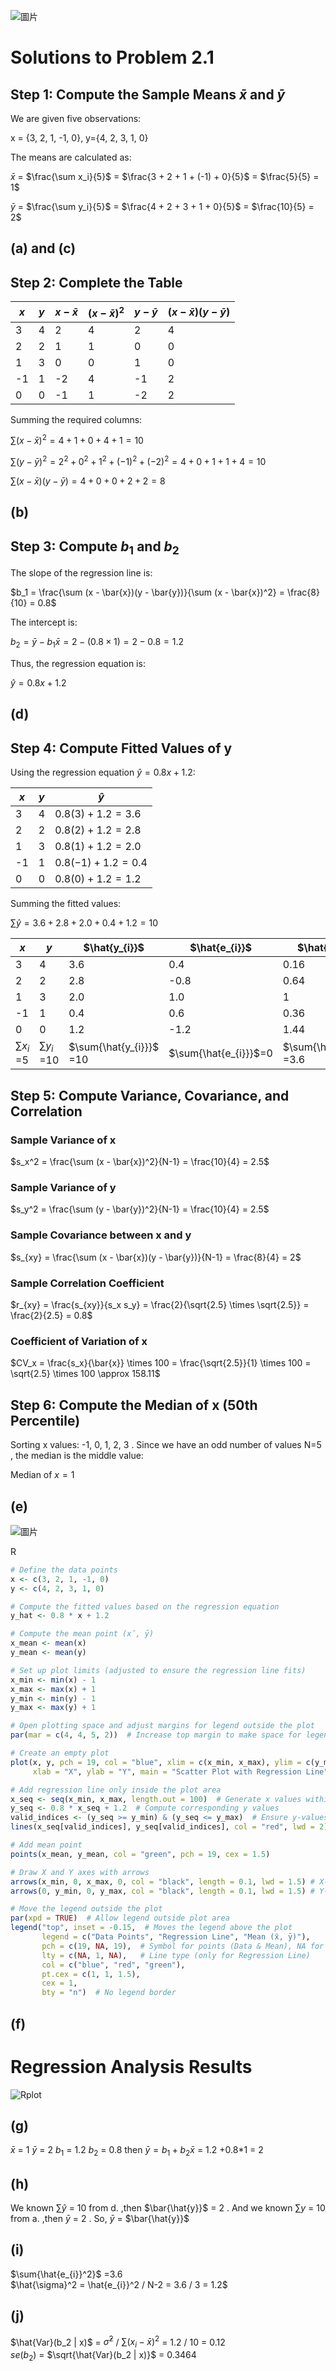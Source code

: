 ![圖片](https://github.com/user-attachments/assets/9fc18710-a938-4c37-af48-746a0eca4215)

# Solutions to Problem 2.1

## Step 1: Compute the Sample Means $\bar{x}$ and $\bar{y}$

We are given five observations:

x = {3, 2, 1, -1, 0}, y={4, 2, 3, 1, 0}

The means are calculated as:

$\bar{x}$ = $\frac{\sum x_i}{5}$ = $\frac{3 + 2 + 1 + (-1) + 0}{5}$ = $\frac{5}{5} = 1$

$\bar{y}$ = $\frac{\sum y_i}{5}$ = $\frac{4 + 2 + 3 + 1 + 0}{5}$ = $\frac{10}{5} = 2$

## (a) and (c) 
## Step 2: Complete the Table

| $x$ | $y$ | $x - \bar{x}$ | $(x - \bar{x})^2$ | $y - \bar{y}$ | $(x - \bar{x})(y - \bar{y})$ |
|--------|--------|----------------|-------------------|----------------|----------------------|
| 3      | 4      | 2              | 4                 | 2              | 4                    |
| 2      | 2      | 1              | 1                 | 0              | 0                    |
| 1      | 3      | 0              | 0                 | 1              | 0                    |
| -1     | 1      | -2             | 4                 | -1             | 2                    |
| 0      | 0      | -1             | 1                 | -2             | 2                    |

Summing the required columns:

$\sum (x - \bar{x})^2 = 4 + 1 + 0 + 4 + 1 = 10$

$\sum (y - \bar{y})^2 = 2^2 + 0^2 + 1^2 + (-1)^2 + (-2)^2 = 4 + 0 + 1 + 1 + 4 = 10$

$\sum (x - \bar{x})(y - \bar{y}) = 4 + 0 + 0 + 2 + 2 = 8$

## (b) 
## Step 3: Compute $b_1$ and $b_2$

The slope of the regression line is:

$b_1 = \frac{\sum (x - \bar{x})(y - \bar{y})}{\sum (x - \bar{x})^2} = \frac{8}{10} = 0.8$

The intercept is:

 $b_2 = \bar{y} - b_1 \bar{x} = 2 - (0.8 \times 1) = 2 - 0.8 = 1.2$

Thus, the regression equation is:

$\hat{y} = 0.8x + 1.2$

## (d)
## Step 4: Compute Fitted Values of y

Using the regression equation $\hat{y} = 0.8x + 1.2$:

| $x$ | $y$ | $\hat{y}$ |
|--------|--------|------------|
| 3      | 4      | $0.8(3) + 1.2 = 3.6$ |
| 2      | 2      | $0.8(2) + 1.2 = 2.8$ |
| 1      | 3      | $0.8(1) + 1.2 = 2.0$ |
| -1     | 1      | $0.8(-1) + 1.2 = 0.4$ |
| 0      | 0      | $0.8(0) + 1.2 = 1.2$ |

Summing the fitted values:

$\sum \hat{y} = 3.6 + 2.8 + 2.0 + 0.4 + 1.2 = 10$

|$x$             | $y$             | $\hat{y_{i}}$         |$\hat{e_{i}}$           | $\hat{e_{i}}^2$           |$x_{i}\hat{e_{i}}$               |
|----------------|-----------------|-----------------------|------------------------|---------------------------|---------------------------------|
|3               |4                | 3.6                   | 0.4                    |0.16                       |	1.2                            |
|2               |2                | 2.8                   |-0.8                    |0.64                       | -1.6                            |
|1               |3                | 2.0                   | 1.0                    |1                          |	1                              |
|-1              |1                | 0.4                   | 0.6                    |0.36                       | -0.6                            |
|0               |0                | 1.2                   |-1.2                    |1.44                       |	0                              |
|$\sum{x_{i}}$ =5|$\sum{y_{i}}$ =10|$\sum{\hat{y_{i}}}$ =10|$\sum{\hat{e_{i}}}$=0   |$\sum{\hat{e_{i}}^2}$ =3.6 |$\sum{x_{i}\hat{e_{i}}}$=0       |  

## Step 5: Compute Variance, Covariance, and Correlation

### Sample Variance of x 

$s_x^2 = \frac{\sum (x - \bar{x})^2}{N-1} = \frac{10}{4} = 2.5$

### Sample Variance of y

$s_y^2 = \frac{\sum (y - \bar{y})^2}{N-1} = \frac{10}{4} = 2.5$

### Sample Covariance between x and y 

$s_{xy} = \frac{\sum (x - \bar{x})(y - \bar{y})}{N-1} = \frac{8}{4} = 2$

### Sample Correlation Coefficient

$r_{xy} = \frac{s_{xy}}{s_x s_y} = \frac{2}{\sqrt{2.5} \times \sqrt{2.5}} = \frac{2}{2.5} = 0.8$

### Coefficient of Variation of x

$CV_x = \frac{s_x}{\bar{x}} \times 100 = \frac{\sqrt{2.5}}{1} \times 100 = \sqrt{2.5} \times 100 \approx 158.11$

## Step 6: Compute the Median of  x  (50th Percentile)

Sorting  x  values:  -1, 0, 1, 2, 3 . Since we have an odd number of values N=5 , the median is the middle value:

$\text{Median of }x = 1$

## (e)
![圖片](https://github.com/user-attachments/assets/7b6eb60b-364b-4d73-a217-5e518dbd2579)

R 
```R Language
# Define the data points
x <- c(3, 2, 1, -1, 0)
y <- c(4, 2, 3, 1, 0)

# Compute the fitted values based on the regression equation
y_hat <- 0.8 * x + 1.2

# Compute the mean point (x̄, ȳ)
x_mean <- mean(x)
y_mean <- mean(y)

# Set up plot limits (adjusted to ensure the regression line fits)
x_min <- min(x) - 1
x_max <- max(x) + 1
y_min <- min(y) - 1
y_max <- max(y) + 1

# Open plotting space and adjust margins for legend outside the plot
par(mar = c(4, 4, 5, 2))  # Increase top margin to make space for legend

# Create an empty plot
plot(x, y, pch = 19, col = "blue", xlim = c(x_min, x_max), ylim = c(y_min, y_max),
     xlab = "X", ylab = "Y", main = "Scatter Plot with Regression Line")

# Add regression line only inside the plot area
x_seq <- seq(x_min, x_max, length.out = 100)  # Generate x values within axis limits
y_seq <- 0.8 * x_seq + 1.2  # Compute corresponding y values
valid_indices <- (y_seq >= y_min) & (y_seq <= y_max)  # Ensure y-values stay inside the plot
lines(x_seq[valid_indices], y_seq[valid_indices], col = "red", lwd = 2)  # Draw regression line only inside the plot

# Add mean point
points(x_mean, y_mean, col = "green", pch = 19, cex = 1.5)

# Draw X and Y axes with arrows
arrows(x_min, 0, x_max, 0, col = "black", length = 0.1, lwd = 1.5) # X-axis arrow
arrows(0, y_min, 0, y_max, col = "black", length = 0.1, lwd = 1.5) # Y-axis arrow

# Move the legend outside the plot
par(xpd = TRUE)  # Allow legend outside plot area
legend("top", inset = -0.15,  # Moves the legend above the plot
       legend = c("Data Points", "Regression Line", "Mean (x̄, ȳ)"),
       pch = c(19, NA, 19),  # Symbol for points (Data & Mean), NA for line
       lty = c(NA, 1, NA),   # Line type (only for Regression Line)
       col = c("blue", "red", "green"),
       pt.cex = c(1, 1, 1.5),
       cex = 1,
       bty = "n")  # No legend border
```
## (f)
# Regression Analysis Results
![Rplot](https://github.com/user-attachments/assets/50e87af2-ae96-41f9-8e8d-3b2f6f1ca842)

## (g)
$\bar{x}$ = 1
$\bar{y}$ = 2
$b_{1}$ = 1.2
$b_{2}$ = 0.8
then $\bar{y} = b_{1} + b_{2} \bar{x}$ = 1.2 +0.8*1 = 2

## (h)

We known $\sum{\hat{y}}$ = 10 from d. ,then  $\bar{\hat{y}}$ = 2 .
And we known $\sum{y}$ = 10 from a. ,then  $\bar{y}$ = 2 .
So, $\bar{y}$ = $\bar{\hat{y}}$

## (i)
$\sum{\hat{e_{i}}^2}$ =3.6
\
$\hat{\sigma}^2 = \hat{e_{i}}^2 / N-2 = 3.6 / 3 = 1.2$

## (j)
$\hat{Var}(b_2 | x)$ = $\hat{\sigma}^2$ / $\sum{(x_{i}-\bar{x})}^2$ = 1.2 / 10 = 0.12
\
$se(b_2)$ = $\sqrt{\hat{Var}(b_2 | x)}$ = 0.3464


